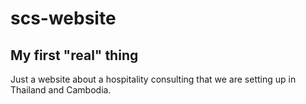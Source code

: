 # scs-website
## My first "real" thing

Just a website about a hospitality consulting that we are setting up in Thailand and Cambodia.

